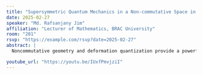 ```yaml
---
title: "Supersymmetric Quantum Mechanics in a Non-commutative Space in the Context of Deformation Quantization"
date: 2025-02-27
speaker: "Md. Rafsanjany Jim"
affiliation: "Lecturer of Mathematics, BRAC University"
room: "201"
rsvp: "https://example.com/rsvp?date=2025-02-27"
abstract: |
  Noncommutative geometry and deformation quantization provide a powerful framework for extending classical geometry to quantum settings. In this talk, I will talk about a gauge invariant mathematical formalism based on deformation quantization to model an $\mathcal{N}=2$ supersymmetric system of a spin $1/2$ charged particle placed in a noncommutative plane under the influence of a vertical uniform magnetic field. The talk is based on a research paper where the noncommutative involutive algebra $(C^{\infty}(\mathbb{R}^{2})[[\vartheta]],*^r)$ of formal power series in $\vartheta$ with coefficients in the commutative ring $C^{\infty}(\mathbb{R}^{2})$ was employed to construct the relevant observables, viz., SUSY Hamiltonian $H$, supercharge operator $Q$ and its adjoint $Q^{\dag}$ all belonging to the $2\times 2$ matrix algebra $\mathcal{M}_{2}(C^{\infty}(\mathbb{R}^{2})[[\vartheta]],*^r)$ with the help of a family of gauge-equivalent star products $*^{r}$. The energy eigenvalues of the SUSY Hamiltonian all turned out to be independent of not only the gauge parameter $r$ but also the noncommutativity parameter $\vartheta$. The nontrivial Fermionic ground state was subsequently computed associated with the zero energy which indicates that supersymmetry remains unbroken in all orders of $\vartheta$. The Witten index for the noncommutative SUSY Landau problem turns out to be $-1$ corroborating the fact that there is no broken supersymmetry for the model we are considering.

youtube_url: "https://youtu.be/IUxfPmvjziI"
---
```

